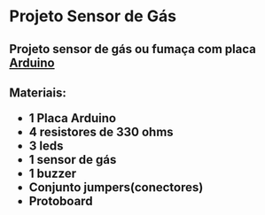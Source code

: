 <h1>Projeto Sensor de Gás</h1>
<h2>Projeto sensor de gás ou fumaça com placa <a href="https://www.arduino.cc/reference/pt/" target="_blank">Arduino</a><h2>
<p>Materiais:</p>
<ul>
  <li>1 Placa Arduino</li>
  <li>4 resistores de 330 ohms</li>
  <li>3 leds</li>
  <li>1 sensor de gás</li>
  <li>1 buzzer</li>
  <li>Conjunto jumpers(conectores)</li>
  <li>Protoboard</li>
</ul>  
  

